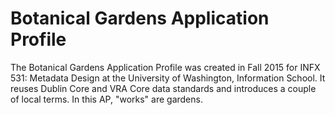 # Botanical Gardens Application Profile

The Botanical Gardens Application Profile was created in Fall 2015 for INFX 531: Metadata Design at the University of Washington, Information School. It reuses Dublin Core and VRA Core data standards and introduces a couple of local terms. In this AP, "works" are gardens.

